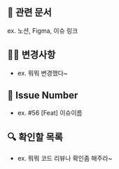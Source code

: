 ## 📖 관련 문서

ex. 노션, Figma, 이슈 링크

## ✍🏻 변경사항

-   ex. 뭐뭐 변경했다~

## 📝 Issue Number

-   ex. #56 [Feat] 이슈이름

## 🔍 확인할 목록

-   ex. 뭐뭐 코드 리뷰나 확인좀 해주라~
